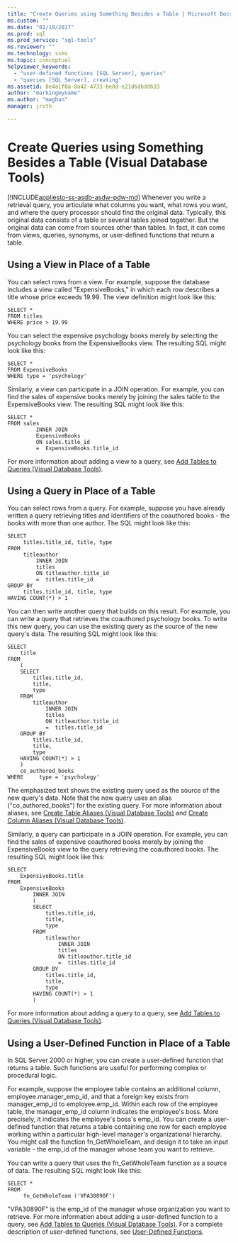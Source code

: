 ```yaml
---
title: "Create Queries using Something Besides a Table | Microsoft Docs"
ms.custom: ""
ms.date: "01/19/2017"
ms.prod: sql
ms.prod_service: "sql-tools"
ms.reviewer: ""
ms.technology: ssms
ms.topic: conceptual
helpviewer_keywords: 
  - "user-defined functions [SQL Server], queries"
  - "queries [SQL Server], creating"
ms.assetid: 8e4a1f0a-8a42-4733-be8d-e21d6dbddb33
author: "markingmyname"
ms.author: "maghan"
manager: jroth

---
```

# Create Queries using Something Besides a Table (Visual Database Tools)
[!INCLUDE[appliesto-ss-asdb-asdw-pdw-md](../../includes/appliesto-ss-asdb-asdw-pdw-md.md)]
Whenever you write a retrieval query, you articulate what columns you want, what rows you want, and where the query processor should find the original data. Typically, this original data consists of a table or several tables joined together. But the original data can come from sources other than tables. In fact, it can come from views, queries, synonyms, or user-defined functions that return a table.  
  
## Using a View in Place of a Table  
You can select rows from a view. For example, suppose the database includes a view called "ExpensiveBooks," in which each row describes a title whose price exceeds 19.99. The view definition might look like this:  
  
```  
SELECT *  
FROM titles  
WHERE price > 19.99  
```  
  
You can select the expensive psychology books merely by selecting the psychology books from the ExpensiveBooks view. The resulting SQL might look like this:  
  
```  
SELECT *  
FROM ExpensiveBooks  
WHERE type = 'psychology'  
```  
  
Similarly, a view can participate in a JOIN operation. For example, you can find the sales of expensive books merely by joining the sales table to the ExpensiveBooks view. The resulting SQL might look like this:  
  
```  
SELECT *  
FROM sales   
         INNER JOIN   
         ExpensiveBooks   
         ON sales.title_id   
         =  ExpensiveBooks.title_id  
```  
  
For more information about adding a view to a query, see [Add Tables to Queries &#40;Visual Database Tools&#41;](../../ssms/visual-db-tools/add-tables-to-queries-visual-database-tools.md).  
  
## Using a Query in Place of a Table  
You can select rows from a query. For example, suppose you have already written a query retrieving titles and identifiers of the coauthored books - the books with more than one author. The SQL might look like this:  
  
```  
SELECT   
     titles.title_id, title, type  
FROM   
     titleauthor   
         INNER JOIN  
         titles   
         ON titleauthor.title_id   
         =  titles.title_id   
GROUP BY   
     titles.title_id, title, type  
HAVING COUNT(*) > 1  
```  
  
You can then write another query that builds on this result. For example, you can write a query that retrieves the coauthored psychology books. To write this new query, you can use the existing query as the source of the new query's data. The resulting SQL might look like this:  
  
```  
SELECT   
    title  
FROM   
    (  
    SELECT   
        titles.title_id,   
        title,   
        type  
    FROM   
        titleauthor   
            INNER JOIN  
            titles   
            ON titleauthor.title_id   
            =  titles.title_id   
    GROUP BY   
        titles.title_id,   
        title,   
        type  
    HAVING COUNT(*) > 1  
    )   
    co_authored_books  
WHERE     type = 'psychology'  
```  
  
The emphasized text shows the existing query used as the source of the new query's data. Note that the new query uses an alias ("co_authored_books") for the existing query. For more information about aliases, see [Create Table Aliases &#40;Visual Database Tools&#41;](../../ssms/visual-db-tools/create-table-aliases-visual-database-tools.md) and [Create Column Aliases &#40;Visual Database Tools&#41;](../../ssms/visual-db-tools/create-column-aliases-visual-database-tools.md).  
  
Similarly, a query can participate in a JOIN operation. For example, you can find the sales of expensive coauthored books merely by joining the ExpensiveBooks view to the query retrieving the coauthored books. The resulting SQL might look like this:  
  
```  
SELECT   
    ExpensiveBooks.title  
FROM   
    ExpensiveBooks   
        INNER JOIN  
        (  
        SELECT   
            titles.title_id,   
            title,   
            type  
        FROM   
            titleauthor   
                INNER JOIN  
                titles   
                ON titleauthor.title_id   
                =  titles.title_id   
        GROUP BY   
            titles.title_id,   
            title,   
            type  
        HAVING COUNT(*) > 1  
        )  
```  
  
For more information about adding a query to a query, see [Add Tables to Queries &#40;Visual Database Tools&#41;](../../ssms/visual-db-tools/add-tables-to-queries-visual-database-tools.md).  
  
## Using a User-Defined Function in Place of a Table  
In SQL Server 2000 or higher, you can create a user-defined function that returns a table. Such functions are useful for performing complex or procedural logic.  
  
For example, suppose the employee table contains an additional column, employee.manager_emp_id, and that a foreign key exists from manager_emp_id to employee.emp_id. Within each row of the employee table, the manager_emp_id column indicates the employee's boss. More precisely, it indicates the employee's boss's emp_id. You can create a user-defined function that returns a table containing one row for each employee working within a particular high-level manager's organizational hierarchy. You might call the function fn_GetWholeTeam, and design it to take an input variable - the emp_id of the manager whose team you want to retrieve.  
  
You can write a query that uses the fn_GetWholeTeam function as a source of data. The resulting SQL might look like this:  
  
```  
SELECT *   
FROM   
     fn_GetWholeTeam ('VPA30890F')  
```  
  
"VPA30890F" is the emp_id of the manager whose organization you want to retrieve. For more information about adding a user-defined function to a query, see [Add Tables to Queries &#40;Visual Database Tools&#41;](../../ssms/visual-db-tools/add-tables-to-queries-visual-database-tools.md). For a complete description of user-defined functions, see [User-Defined Functions](https://msdn.microsoft.com/d7ddafab-f5a6-44b0-81d5-ba96425aada4).  
  
